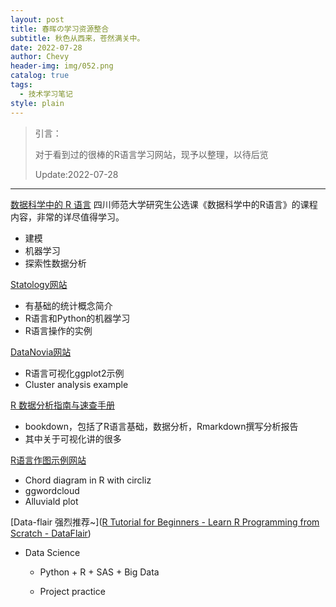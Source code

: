 ```yaml
---
layout: post
title: 春晖の学习资源整合
subtitle: 秋色从西来，苍然满关中。
date: 2022-07-28
author: Chevy
header-img: img/052.png
catalog: true
tags:
  - 技术学习笔记
style: plain
---
```


> 引言：
> 
> 对于看到过的很棒的R语言学习网站，现予以整理，以待后览 
> 
> Update:2022-07-28

---

[数据科学中的 R 语言](https://bookdown.org/wangminjie/R4DS/)
四川师范大学研究生公选课《数据科学中的R语言》的课程内容，非常的详尽值得学习。

- 建模
- 机器学习
- 探索性数据分析

[Statology网站](https://www.statology.org/machine-learning-tutorials/)

- 有基础的统计概念简介
- R语言和Python的机器学习
- R语言操作的实例

[DataNovia网站](https://www.datanovia.com/en/blog/category/ggplot2/)

- R语言可视化ggplot2示例
- Cluster analysis example

[R 数据分析指南与速查手册](https://bookdown.org/xiao/RAnalysisBook/)

- bookdown，包括了R语言基础，数据分析，Rmarkdown撰写分析报告
- 其中关于可视化讲的很多

[R语言作图示例网站](https://r-charts.com/flow/chord-diagram/)

- Chord diagram in R with circliz
- ggwordcloud
- Alluviald plot

[Data-flair 强烈推荐~]([R Tutorial for Beginners - Learn R Programming from Scratch - DataFlair](https://data-flair.training/blogs/r-tutorials-home/))

- Data Science
  
  - Python + R + SAS + Big Data
  
  - Project practice
